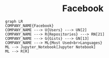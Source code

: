 <h1 align="center">Facebook</h1>

```mermaid
graph LR
COMPANY_NAME{Facebook}
COMPANY_NAME ---> U{Users} ---> UN[2]
COMPANY_NAME ---> R{Repositories} ---> RN[21]
COMPANY_NAME ---> G{Gists} ---> GN[13]
COMPANY_NAME ---> ML{Most Used<br>Languages}
ML --> Jupyter_Notebook[Jupyter Notebook]
ML --> R[R]
```
